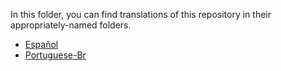 In this folder, you can find translations of this repository in their appropriately-named folders.

-   [Español](./es/README.md)
-   [Portuguese-Br](./pt-BR/README.md)
